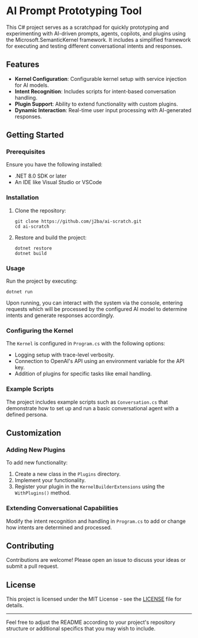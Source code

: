 # AI Prompt Prototyping Tool

This C# project serves as a scratchpad for quickly prototyping and experimenting with AI-driven prompts, agents, copilots, and plugins using the Microsoft.SemanticKernel framework. It includes a simplified framework for executing and testing different conversational intents and responses.

## Features

- **Kernel Configuration**: Configurable kernel setup with service injection for AI models.
- **Intent Recognition**: Includes scripts for intent-based conversation handling.
- **Plugin Support**: Ability to extend functionality with custom plugins.
- **Dynamic Interaction**: Real-time user input processing with AI-generated responses.
  
## Getting Started

### Prerequisites

Ensure you have the following installed:
- .NET 8.0 SDK or later
- An IDE like Visual Studio or VSCode

### Installation

1. Clone the repository:
   ```
   git clone https://github.com/j2ba/ai-scratch.git
   cd ai-scratch
   ```

2. Restore and build the project:
   ```
   dotnet restore
   dotnet build
   ```

### Usage

Run the project by executing:
```
dotnet run
```

Upon running, you can interact with the system via the console, entering requests which will be processed by the configured AI model to determine intents and generate responses accordingly.

### Configuring the Kernel

The `Kernel` is configured in `Program.cs` with the following options:
- Logging setup with trace-level verbosity.
- Connection to OpenAI's API using an environment variable for the API key.
- Addition of plugins for specific tasks like email handling.

### Example Scripts

The project includes example scripts such as `Conversation.cs` that demonstrate how to set up and run a basic conversational agent with a defined persona. 

## Customization

### Adding New Plugins

To add new functionality:
1. Create a new class in the `Plugins` directory.
2. Implement your functionality.
3. Register your plugin in the `KernelBuilderExtensions` using the `WithPlugins()` method.

### Extending Conversational Capabilities

Modify the intent recognition and handling in `Program.cs` to add or change how intents are determined and processed.

## Contributing

Contributions are welcome! Please open an issue to discuss your ideas or submit a pull request.

## License

This project is licensed under the MIT License - see the [LICENSE](LICENSE) file for details.

---

Feel free to adjust the README according to your project's repository structure or additional specifics that you may wish to include.
